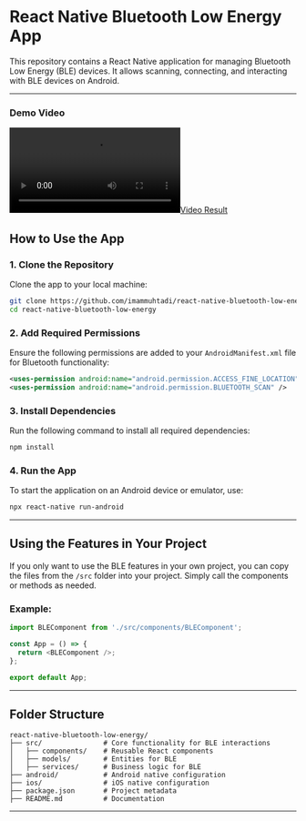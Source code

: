 # React Native Bluetooth Low Energy App

This repository contains a React Native application for managing Bluetooth Low Energy (BLE) devices. It allows scanning, connecting, and interacting with BLE devices on Android.

---

### Demo Video

[![Video Result](screenshot/video_result.mp4)](https://github.com/user-attachments/assets/0d154804-429e-4ae0-bad8-5eeaad2ffc51)

## How to Use the App

### 1. Clone the Repository

Clone the app to your local machine:

```bash
git clone https://github.com/imammuhtadi/react-native-bluetooth-low-energy
cd react-native-bluetooth-low-energy
```

### 2. Add Required Permissions

Ensure the following permissions are added to your `AndroidManifest.xml` file for Bluetooth functionality:

```xml
<uses-permission android:name="android.permission.ACCESS_FINE_LOCATION" />
<uses-permission android:name="android.permission.BLUETOOTH_SCAN" />
```

### 3. Install Dependencies

Run the following command to install all required dependencies:

```bash
npm install
```

### 4. Run the App

To start the application on an Android device or emulator, use:

```bash
npx react-native run-android
```

---

## Using the Features in Your Project

If you only want to use the BLE features in your own project, you can copy the files from the `/src` folder into your project. Simply call the components or methods as needed.

### Example:

```javascript
import BLEComponent from './src/components/BLEComponent';

const App = () => {
  return <BLEComponent />;
};

export default App;
```

---

## Folder Structure

```
react-native-bluetooth-low-energy/
├── src/               # Core functionality for BLE interactions
│   ├── components/    # Reusable React components
│   ├── models/        # Entities for BLE
│   ├── services/      # Business logic for BLE
├── android/           # Android native configuration
├── ios/               # iOS native configuration
├── package.json       # Project metadata
├── README.md          # Documentation
```

---
